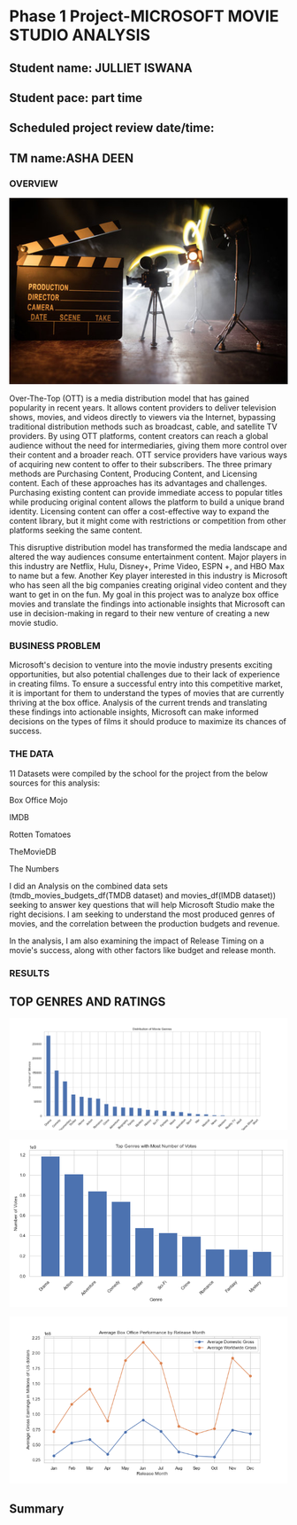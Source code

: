 # Phase 1 Project-MICROSOFT MOVIE STUDIO ANALYSIS
## Student name: JULLIET ISWANA
## Student pace: part time 
## Scheduled project review date/time:
## TM name:ASHA DEEN


### OVERVIEW
![](IMAGES/studio%20set.jpg)

  Over-The-Top (OTT) is a media distribution model that has gained popularity in recent years. It allows content providers to deliver television shows, movies, and videos directly to viewers via the Internet, bypassing traditional distribution methods such as broadcast, cable, and satellite TV providers. By using OTT platforms, content creators can reach a global audience without the need for intermediaries, giving them more control over their content and a broader reach. OTT service providers have various ways of acquiring new content to offer to their subscribers. The three primary methods are Purchasing Content, Producing Content, and Licensing content. Each of these approaches has its advantages and challenges. Purchasing existing content can provide immediate access to popular titles while producing original content allows the platform to build a unique brand identity. Licensing content can offer a cost-effective way to expand the content library, but it might come with restrictions or competition from other platforms seeking the same content.

   This disruptive distribution model has transformed the media landscape and altered the way audiences consume entertainment content. Major players in this industry are Netflix, Hulu, Disney+, Prime Video, ESPN +, and HBO Max to name but a few. Another Key player interested in this industry is Microsoft who has seen all the big companies creating original video content and they want to get in on the fun. My goal in this project was to analyze box office movies  and translate the findings into actionable insights that Microsoft can use in decision-making in regard to their new venture of creating a new movie studio.



### BUSINESS PROBLEM
Microsoft's decision to venture into the movie industry presents exciting opportunities, but also potential challenges due to their lack of experience in creating films. To ensure a successful entry into this competitive market, it is important for them to understand the types of movies that are currently thriving at the box office. Analysis of the current trends and translating these findings into actionable insights, Microsoft can make informed decisions on the types of films it should produce to maximize its chances of success.


### THE DATA
11 Datasets were compiled by the school for the project from the below sources for this analysis:

Box Office Mojo

IMDB

Rotten Tomatoes

TheMovieDB

The Numbers

I did an Analysis on the combined data sets (tmdb_movies_budgets_df(TMDB dataset) and movies_df(IMDB dataset)) seeking to answer key questions that will help Microsoft Studio make the right decisions. I am seeking to understand the most produced genres of movies, and the correlation between the production budgets and revenue.

In the analysis, I am also examining the impact of Release Timing on a movie's success, along with other factors like budget and release month.

###  RESULTS

## TOP GENRES AND RATINGS

![](/IMAGES/Distribution%20of%20Movie%20Genres.png)

![](/IMAGES/Top%20Genres%20with%20Highest%20Average%20Ratings.png)

![](/IMAGES/Average%20Box%20office%20Performance%20by%20Release%20Month.png)

[](/IMAGES/Average%20Popularity%20by%20Original%20Language.png)







## Summary

